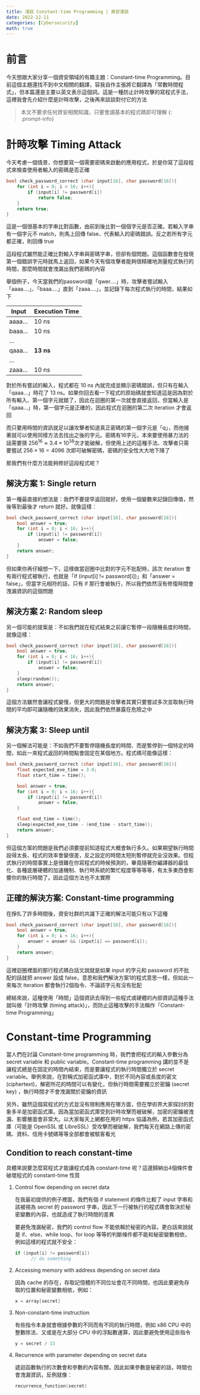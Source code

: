 ```yaml
---
title: 淺談 Constant-time Programming | 資安漫談
date: 2022-12-11
categories: [Cybersecurity]
math: true
---
```


# 前言

今天想跟大家分享一個資安領域的有趣主題：Constant-time Programming。目前這個主題還找不到中文相關的翻譯，容我自作主張將它翻譯為「常數時間程式」，但本篇還是主要以英文表示這個詞。這是一種防止計時攻擊的寫程式手法，這裡我會先介紹什麼是計時攻擊，之後再來談談對付它的方法

> 本文不要求任何資安相關知識，只要會讀基本的程式碼即可理解
{: .prompt-info}

# 計時攻擊 Timing Attack

今天考慮一個情景，你想要寫一個需要密碼來啟動的應用程式，於是你寫了這段程式來檢查使用者輸入的密碼是否正確

```c
bool check_password_correct (char input[16], char password[16]){
    for (int i = 0; i < 16; i++){
        if (input[i] != password[i])
            return false;
    }
    return true;
}
```

這是一個很基本的字串比對函數，由前到後比對一個個字元是否正確。若輸入字串有一個字元不 match，則馬上回傳 false、代表輸入的密碼錯誤。反之若所有字元都正確，則回傳 true

這段程式雖然能正確比對輸入字串與密碼字串，但卻有個問題。這個函數會在發現第一個錯誤字元時就馬上返回，如果今天有個攻擊者能夠很精確地測量程式執行的時間，那麼時間就會洩漏出我們密碼的內容

舉個例子，今天當我們的password是「qwer….」時，攻擊者嘗試輸入「aaaa….」、「baaa….」直到「zaaa….」，並記錄下每次程式執行的時間，結果如下

| Input | Execution Time |
| --- | --- |
| aaaa… | 10 ns |
| baaa… | 10 ns |
| … |  |
| qaaa… | **13 ns** |
| … |  |
| zaaa… | 10 ns |

對於所有嘗試的輸入，程式都在 10 ns 內就完成並顯示密碼錯誤，但只有在輸入「qaaa…」時花了 13 ns。如果你回去看一下程式的原始碼就會知道這是因為對於所有輸入、第一個字元就錯了，因此在迴圈的第一次就會直接返回，但當輸入是「qaaa…」時，第一個字元是正確的，因此程式在迴圈的第二次 iteration 才會返回

而只要用時間的資訊就足以讓攻擊者知道真正密碼的第一個字元是「q」，而他接著就可以使用同樣方法去找出之後的字元。密碼有16字元，本來要使用暴力法的話需要猜 $256^{16} ≈ 3.4\times 10^{38}$次才能破解，但使用上述的這種手法、攻擊者只需要嘗試 $256 \times 16 = 4096$ 次即可破解密碼，密碼的安全性大大地下降了

那我們有什麼方法能夠修好這段程式呢？

## 解決方案 1: Single return

第一種最直接的想法是：我們不要提早返回就好。使用一個變數來記錄回傳值，然後等到最後才 return 就好。就像這樣：

```c
bool check_password_correct (char input[16], char password[16]){
    bool answer = true;
    for (int i = 0; i < 16; i++){
        if (input[i] != password[i])
            answer = false;
    }
    return answer;
}
```

但如果你再仔細想一下，這樣做當迴圈中比對的字元不批配時，該次 iteration 會有兩行程式被執行，也就是「if (input[i] != password[i])」和「answer = false」，但當字元相符的話，只有 if 那行會被執行，所以我們依然沒有修復時間會洩漏資訊的這個問題

## 解決方案 2: Random sleep

另一個可能的提案是：不如我們就在程式結束之前讓它暫停一段隨機長度的時間，就像這樣：

```c
bool check_password_correct (char input[16], char password[16]){
    bool answer = true;
    for (int i = 0; i < 16; i++){
        if (input[i] != password[i])
            answer = false;
    }
    sleep(random());
    return answer;
}
```

這個方法雖然會讓程式變慢，但更大的問題是攻擊者其實只要嘗試多次並取執行時間的平均即可讓隨機的效果消失，因此我們依然暴露在危險之中

## 解決方案 3: Sleep until

另一個解法可能是：不如我們不要暫停隨機長度的時間、而是暫停到一個特定的時間，如此一來程式返回的時間點會固定在某個地方。程式碼可能像這樣：

```c
bool check_password_correct (char input[16], char password[16]){
    float expected_exe_time = 3.0;
    float start_time = time();

    bool answer = true;
    for (int i = 0; i < 16; i++){
        if (input[i] != password[i])
            answer = false;
    }

    float end_time = time();
    sleep(expected_exe_time - (end_time - start_time));
    return answer;
}
```

但這個方案的問題是我們必須要提前知道程式大概會執行多久。如果期望執行時間設得太長、程式的效率會變很差，反之設定的時間太短則暫停就完全沒效果。但程式執行的時間事實上是很難在你寫程式的時候預測的，畢竟隨著你編譯器的最佳化、各種底層硬體的加速機制、執行時系統的繁忙程度等等等等，有太多東西會影響你的執行時間了。因此這個方法也不太實際

## 正確的解決方案: Constant-time programming

在掙扎了許多時間後，資安社群的共識下正確的解法可能只有以下這種

```c
bool check_password_correct (char input[16], char password[16]){
    bool answer = true;
    for (int i = 0; i < 16; i++){
        answer = answer && (input[i] == password[i]);
    }
    return answer;
}
```

這裡迴圈裡面的那行程式碼白話文說就是如果 input 的字元和 password 的不批配的話就把 answer 設成 false，意思和我們解決方案1的程式意思一樣，但如此一來每次 iteration 都會執行2個指令、不論該字元有沒有批配

總結來說，這種使用「時間」這個資訊去得到一些程式或硬體的內部資訊這種手法就叫做「計時攻擊 (timing attack)」，而防止這種攻擊的手法稱作「Constant-time Programming」

# Constant-time Programming

當人們在討論 Constant-time programming 時，我們會把程式的輸入參數分為 secret variable 和 public variable。Constant-time programming 講的並不是讓程式總是在固定的時間內結束，而是要讓程式的執行時間獨立於 secret variable。舉例來說，在對稱式加密函式庫中，對於不同內容或長度的密文 (ciphertext)，解密所花的時間可以有變化，但執行時間需要獨立於密鑰 (secret key) ，執行時間才不會洩漏關於密鑰的資訊

另外，雖然這個寫程式的方式並沒有限制應用在哪方面，但在學術界大家探討的對象多半是加密函式庫。因為當加密函式庫受到計時攻擊而被破解，加密的密鑰被洩漏、影響層面會非常大。以大家每天上網都在用的 https 協議為例，若其加密函式庫（可能是 OpenSSL 或 LibreSSL）受攻擊而被破解，我們每天在網路上傳的密碼、資料、信用卡號碼等等全部都會被駭客看光

## Condition to reach constant-time

具體來說要怎麼寫程式才能讓程式成為 constant-time 呢？這邊歸納出4個條件會破壞程式的 constant-time 性質

1. Control flow depending on secret data
    
    在我最初提供的例子裡面，我們有個 if statement 的條件比較了 input 字串和該被視為 secret 的 password 字串，因此下一行被執行的程式碼會取決於秘密變數的內容，也就造成了執行時間的差異
    
    要避免洩漏秘密，我們的 control flow 不能依賴於秘密的內容。更白話來說就是 if、else、while loop、for loop 等等的判斷條件都不能和秘密變數相依，例如這樣的程式就不安全：
    
    ```c
    if (input[i] != password[i])
    	  // do something
    ```
    
2. Accessing memory with address depending on secret data
    
    因為 cache 的存在，存取記憶體的不同位址會花不同時間，也因此要避免存取的位置和秘密變數相依，例如：
    
    ```c
    x = array[secret]
    ```
    
3. Non-constant-time instruction
    
    有些指令本身就會根據參數的不同而有不同的執行時間，例如 x86 CPU 中的整數除法、又或是在大部分 CPU 中的浮點數運算，因此要避免使用這些指令
    
    ```c
    y = secret / 13
    ```
    
4. Recurrence with parameter depending on secret data
    
    遞迴函數執行的次數會和參數的內容有關，因此如果參數是秘密的話，時間也會洩漏資訊，反例就像：
    
    ```c
    recurrence_function(secret)
    ```